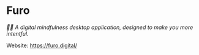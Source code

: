 # Furo 
*🧘‍♂️ A digital mindfulness desktop application, designed to make you more intentful.*

Website: https://furo.digital/
